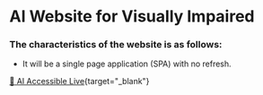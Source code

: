 # AI Website for Visually Impaired

### The characteristics of the website is as follows:

- It will be a single page application (SPA) with no refresh.

[🚀 AI Accessible Live](https://vibrant-visions.netlify.app/){target="_blank"}

